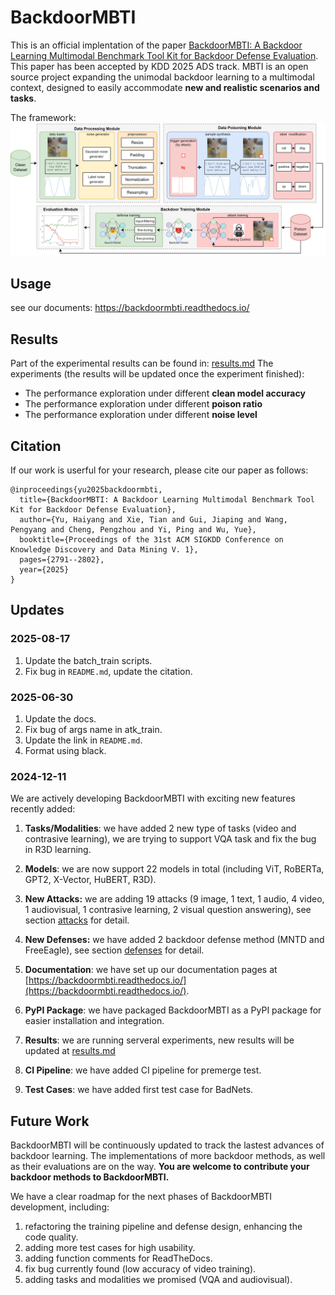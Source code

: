 # BackdoorMBTI

This is an official implentation of the paper [BackdoorMBTI: A Backdoor Learning Multimodal Benchmark Tool Kit for Backdoor Defense Evaluation](https://arxiv.org/pdf/2411.11006). This paper has been accepted by KDD 2025 ADS track. MBTI is an open source project expanding the unimodal backdoor learning to a multimodal context, designed to easily accommodate **new and realistic scenarios and tasks**.

The framework:
![framework](./backdoormbti/resources/arch.png)

## Usage

see our documents: https://backdoormbti.readthedocs.io/

## Results
Part of the experimental results can be found in: [results.md](./backdoormbti/resources/results.md)
The experiments (the results will be updated once the experiment finished):
   - The performance exploration under different **clean model accuracy**
   - The performance exploration under different **poison ratio**
   - The performance exploration under different **noise level**

## Citation
If our work is userful for your research, please cite our paper as follows:
```
@inproceedings{yu2025backdoormbti,
  title={BackdoorMBTI: A Backdoor Learning Multimodal Benchmark Tool Kit for Backdoor Defense Evaluation},
  author={Yu, Haiyang and Xie, Tian and Gui, Jiaping and Wang, Pengyang and Cheng, Pengzhou and Yi, Ping and Wu, Yue},
  booktitle={Proceedings of the 31st ACM SIGKDD Conference on Knowledge Discovery and Data Mining V. 1},
  pages={2791--2802},
  year={2025}
}
```


## Updates 

### 2025-08-17

1. Update the batch_train scripts.
2. Fix bug in `README.md`, update the citation.

### 2025-06-30

1. Update the docs.
2. Fix bug of args name in atk_train.
3. Update the link in `README.md`.
4. Format using black.

### 2024-12-11
We are actively developing BackdoorMBTI with exciting new features recently added:

1. **Tasks/Modalities**: we have added 2 new type of tasks (video and contrasive learning), we are trying to support VQA task and fix the bug in R3D learning.

2. **Models**: we are now support 22 models in total (including ViT, RoBERTa, GPT2, X-Vector, HuBERT, R3D).

3. **New Attacks:** we are adding 19 attacks (9 image, 1 text, 1 audio, 4 video, 1 audiovisual, 1 contrasive learning, 2 visual question answering), see section [attacks](https://backdoormbti.readthedocs.io/en/latest/tutorials/attacks.html) for detail.

4. **New Defenses:** we have added 2 backdoor defense method (MNTD and FreeEagle), see section [defenses](https://backdoormbti.readthedocs.io/en/latest/tutorials/defenses.html) for detail.

5. **Documentation**: we have set up our documentation pages at [https://backdoormbti.readthedocs.io/](https://backdoormbti.readthedocs.io/).

6. **PyPI Package**: we have packaged BackdoorMBTI as a PyPI package for easier installation and integration.

7. **Results**: we are running serveral experiments, new results will be updated at [results.md](./backdoormbti/resources/results.md)

8. **CI Pipeline**: we have added CI pipeline for premerge test.

9. **Test Cases**: we have added first test case for BadNets.

## Future Work

BackdoorMBTI will be continuously updated to track the lastest advances of backdoor learning.
The implementations of more backdoor methods, as well as their evaluations are on the way. 
**You are welcome to contribute your backdoor methods to BackdoorMBTI.**

We have a clear roadmap for the next phases of BackdoorMBTI development, including:

1. refactoring the training pipeline and defense design, enhancing the code quality.
2. adding more test cases for high usability.
3. adding function comments for ReadTheDocs.
4. fix bug currently found (low accuracy of video training).
5. adding tasks and modalities we promised (VQA and audiovisual).

